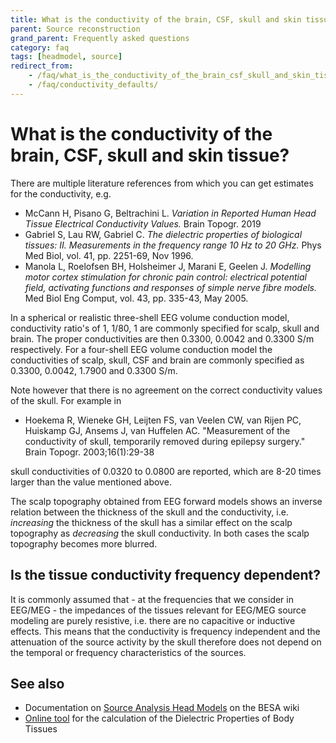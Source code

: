 ```yaml
---
title: What is the conductivity of the brain, CSF, skull and skin tissue?
parent: Source reconstruction
grand_parent: Frequently asked questions
category: faq
tags: [headmodel, source]
redirect_from:
    - /faq/what_is_the_conductivity_of_the_brain_csf_skull_and_skin_tissue/
    - /faq/conductivity_defaults/
---
```


# What is the conductivity of the brain, CSF, skull and skin tissue?

There are multiple literature references from which you can get estimates for the conductivity, e.g.

- McCann H, Pisano G, Beltrachini L. _Variation in Reported Human Head Tissue Electrical Conductivity Values._ Brain Topogr. 2019
- Gabriel S, Lau RW, Gabriel C. _The dielectric properties of biological tissues: II. Measurements in the frequency range 10 Hz to 20 GHz._ Phys Med Biol, vol. 41, pp. 2251-69, Nov 1996.
- Manola L, Roelofsen BH, Holsheimer J, Marani E, Geelen J. _Modelling motor cortex stimulation for chronic pain control: electrical potential field, activating functions and responses of simple nerve fibre models._ Med Biol Eng Comput, vol. 43, pp. 335-43, May 2005.

In a spherical or realistic  three-shell EEG volume conduction model, conductivity ratio's of 1, 1/80, 1 are commonly specified for scalp, skull and brain. The proper conductivities are then 0.3300, 0.0042 and 0.3300 S/m respectively. For a four-shell EEG volume conduction model the conductivities of scalp, skull, CSF and brain are commonly specified as 0.3300, 0.0042, 1.7900 and 0.3300 S/m.

Note however that there is no agreement on the correct conductivity values of the skull. For example in

- Hoekema R, Wieneke GH, Leijten FS, van Veelen CW, van Rijen PC, Huiskamp GJ, Ansems J, van Huffelen AC. "Measurement of the conductivity of skull, temporarily removed during epilepsy surgery." Brain Topogr. 2003;16(1):29-38

skull conductivities of 0.0320 to 0.0800 are reported, which are 8-20 times larger than the value mentioned above.

The scalp topography obtained from EEG forward models shows an inverse relation between the thickness of the skull and the conductivity, i.e. _increasing_ the thickness of the skull has a similar effect on the scalp topography as _decreasing_ the skull conductivity. In both cases the scalp topography becomes more blurred.

## Is the tissue conductivity frequency dependent?

It is commonly assumed that - at the frequencies that we consider in EEG/MEG - the impedances of the tissues relevant for EEG/MEG source modeling are purely resistive, i.e. there are no capacitive or inductive effects. This means that the conductivity is frequency independent and the attenuation of the source activity by the skull therefore does not depend on the temporal or frequency characteristics of the sources.

## See also

  * Documentation on [Source Analysis Head Models](http://wiki.besa.de/index.php?title=Source_Analysis_Head_Models) on the BESA wiki
  * [Online tool](http://niremf.ifac.cnr.it/tissprop/htmlclie/htmlclie.php) for the calculation of the Dielectric Properties of Body Tissues
